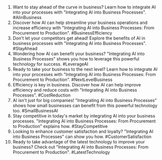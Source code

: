 1. Want to stay ahead of the curve in business? Learn how to integrate AI into your processes with "Integrating AI into Business Processes". #AIinBusiness
2. Discover how AI can help streamline your business operations and increase efficiency with "Integrating AI into Business Processes: From Procurement to Production". #BusinessEfficiency
3. Don't let your competitors get ahead! Explore the benefits of AI in business processes with "Integrating AI into Business Processes". #StayAhead
4. Wondering how AI can benefit your business? "Integrating AI into Business Processes" shows you how to leverage this powerful technology for success. #LeverageAI
5. Ready to take your business to the next level? Learn how to integrate AI into your processes with "Integrating AI into Business Processes: From Procurement to Production". #NextLevelBusiness
6. Efficiency is key in business. Discover how AI can help improve efficiency and reduce costs with "Integrating AI into Business Processes". #CostReduction
7. AI isn't just for big companies! "Integrating AI into Business Processes" shows how small businesses can benefit from this powerful technology too. #SmallBusinessAI
8. Stay competitive in today's market by integrating AI into your business processes. "Integrating AI into Business Processes: From Procurement to Production" explains how. #StayCompetitive
9. Looking to enhance customer satisfaction and loyalty? "Integrating AI into Business Processes" can show you how. #CustomerSatisfaction
10. Ready to take advantage of the latest technology to improve your business? Check out "Integrating AI into Business Processes: From Procurement to Production". #LatestTechnology
